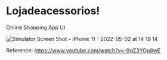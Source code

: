 # Lojadeacessorios!


Online Shopping App UI


![Simulator Screen Shot - iPhone 11 - 2022-05-02 at 14 19 14](https://user-images.githubusercontent.com/80292119/166295577-67c1ab93-df18-4904-bea0-ea3b8fefd0ac.png)


  Reference: 
https://www.youtube.com/watch?v=-9qZ3YOp8wE
